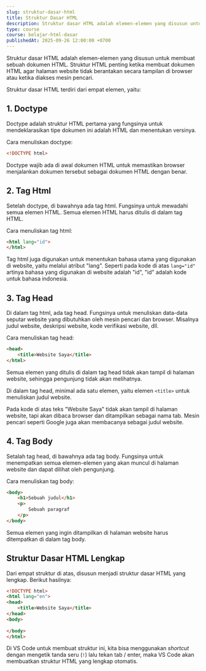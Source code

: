 ```yaml
---
slug: struktur-dasar-html
title: Struktur Dasar HTML
description: Struktur dasar HTML adalah elemen-elemen yang disusun untuk membuat sebuah dokumen HTML
type: course
course: belajar-html-dasar
publishedAt: 2025-09-26 12:00:00 +0700
---
```


Struktur dasar HTML adalah elemen-elemen yang disusun untuk membuat sebuah dokumen HTML. Struktur HTML penting ketika membuat dokumen HTML agar halaman website tidak berantakan secara tampilan di browser atau ketika diakses mesin pencari.

Struktur dasar HTML terdiri dari empat elemen, yaitu:

## 1. Doctype

Doctype adalah struktur HTML pertama yang fungsinya untuk mendeklarasikan tipe dokumen ini adalah HTML dan menentukan versinya.

Cara menuliskan doctype:

```html
<!DOCTYPE html>
```

Doctype wajib ada di awal dokumen HTML untuk memastikan browser menjalankan dokumen tersebut sebagai dokumen HTML dengan benar.

## 2. Tag Html

Setelah doctype, di bawahnya ada tag html. Fungsinya untuk mewadahi semua elemen HTML. Semua elemen HTML harus ditulis di dalam tag HTML.

Cara menuliskan tag html:

```html
<html lang="id">
</html>
```

Tag html juga digunakan untuk menentukan bahasa utama yang digunakan di website, yaitu melalui atribut "lang". Seperti pada kode di atas `lang="id"` artinya bahasa yang digunakan di website adalah "id", "id" adalah kode untuk bahasa indonesia.

## 3. Tag Head

Di dalam tag html, ada tag head. Fungsinya untuk menuliskan data-data seputar website yang dibutuhkan oleh mesin pencari dan browser. Misalnya judul website, deskripsi website, kode verifikasi website, dll.

Cara menuliskan tag head:

```html
<head>
    <title>Website Saya</title>
</html>
```

Semua elemen yang ditulis di dalam tag head tidak akan tampil di halaman website, sehingga pengunjung tidak akan melihatnya.

Di dalam tag head, minimal ada satu elemen, yaitu elemen `<title>` untuk menuliskan judul website.

Pada kode di atas teks "Website Saya" tidak akan tampil di halaman website, tapi akan dibaca browser dan ditampilkan sebagai nama tab. Mesin pencari seperti Google juga akan membacanya sebagai judul website.

## 4. Tag Body

Setalah tag head, di bawahnya ada tag body. Fungsinya untuk menempatkan semua elemen-elemen yang akan muncul di halaman website dan dapat dilihat oleh pengunjung.

Cara menuliskan tag body:

```html
<body>
    <h1>Sebuah judul</h1>
    <p>
        Sebuah paragraf 
    </p>
</body>
```

Semua elemen yang ingin ditampilkan di halaman website harus ditempatkan di dalam tag body.

## Struktur Dasar HTML Lengkap

Dari empat struktur di atas, disusun menjadi struktur dasar HTML yang lengkap. Berikut hasilnya:

```html
<!DOCTYPE html>
<html lang="en">
<head>
    <title>Website Saya</title>
</head>
<body>
    
</body>
</html>
```

Di VS Code untuk membuat struktur ini, kita bisa menggunakan *shortcut* dengan mengetik tanda seru (`!`) lalu tekan tab / enter, maka VS Code akan membuatkan struktur HTML yang lengkap otomatis.